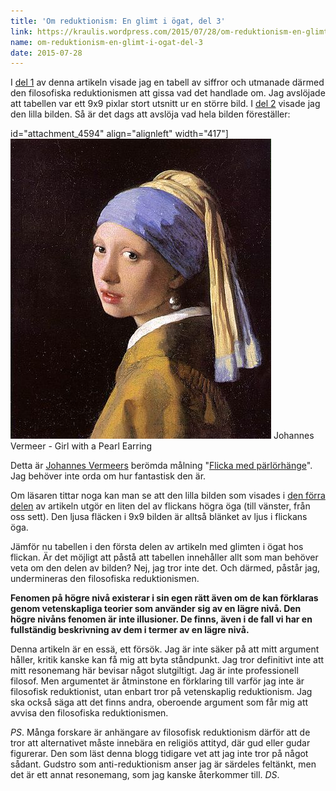 ```yaml
---
title: 'Om reduktionism: En glimt i ögat, del 3'
link: https://kraulis.wordpress.com/2015/07/28/om-reduktionism-en-glimt-i-ogat-del-3/
name: om-reduktionism-en-glimt-i-ogat-del-3
date: 2015-07-28
---
```

I [del 1](/posts/) av denna artikeln visade jag en tabell av siffror och utmanade därmed den filosofiska reduktionismen att gissa vad det handlade om. Jag avslöjade att tabellen var ett 9x9 pixlar stort utsnitt ur en större bild. I [del 2](/posts/) visade jag den lilla bilden. Så är det dags att avslöja vad hela bilden föreställer:



id="attachment_4594" align="alignleft" width="417"][![Johannes Vermeer - Girl with a Pearl Earring](/files/johannes_vermeer_-_girl_with_a_pearl_earring_1660s_after_restoration_802_c397_923.jpg)](/posts/johannes_vermeer_-_girl_with_a_pearl_earring_1660s_after_restoration_802_c397_923.jpg) Johannes Vermeer - Girl with a Pearl Earring

Detta är [Johannes Vermeers](https://en.wikipedia.org/wiki/Johannes_Vermeer) berömda målning "[Flicka med pärlörhänge](https://en.wikipedia.org/wiki/Girl_with_a_Pearl_Earring)". Jag behöver inte orda om hur fantastisk den är.

Om läsaren tittar noga kan man se att den lilla bilden som visades i [den förra delen](/posts/) av artikeln utgör en liten del av flickans högra öga (till vänster, från oss sett). Den ljusa fläcken i 9x9 bilden är alltså blänket av ljus i flickans öga.

Jämför nu tabellen i den första delen av artikeln med glimten i ögat hos flickan. Är det möjligt att påstå att tabellen innehåller allt som man behöver veta om den delen av bilden? Nej, jag tror inte det. Och därmed, påstår jag, undermineras den filosofiska reduktionismen.

**Fenomen på högre nivå existerar i sin egen rätt även om de kan förklaras genom vetenskapliga teorier som använder sig av en lägre nivå. Den högre nivåns fenomen är inte illusioner. De finns, även i de fall vi har en fullständig beskrivning av dem i termer av en lägre nivå.**

Denna artikeln är en essä, ett försök. Jag är inte säker på att mitt argument håller, kritik kanske kan få mig att byta ståndpunkt. Jag tror definitivt inte att mitt resonemang här bevisar något slutgiltigt. Jag är inte professionell filosof. Men argumentet är åtminstone en förklaring till varför jag inte är filosofisk reduktionist, utan enbart tror på vetenskaplig reduktionism. Jag ska också säga att det finns andra, oberoende argument som får mig att avvisa den filosofiska reduktionismen.

*PS*. Många forskare är anhängare av filosofisk reduktionism därför att de tror att alternativet måste innebära en religiös attityd, där gud eller gudar figurerar. Den som läst denna blogg tidigare vet att jag inte tror på något sådant. Gudstro som anti-reduktionism anser jag är särdeles feltänkt, men det är ett annat resonemang, som jag kanske återkommer till. *DS*.

